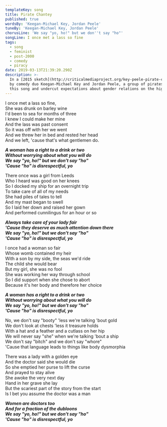 ```yaml
---
templateKey: song
title: Pirate Chantey
published: true
wordsBy: 'Keegan-Michael Key, Jordan Peele'
tuneBy: 'Keegan-Michael Key, Jordan Peele'
chorusLine: 'We say "yo, ho!" but we don''t say "ho"'
songLine: I once met a lass so fine
tags:
  - song
  - feminist
  - post-2000
  - comedy
  - piracy
date: 2019-03-13T21:39:20.290Z
description: >-
  In a [2015 sketch](http://criticalmediaproject.org/key-peele-pirate-chantey/)
  by comedy duo Keegan-Michael Key and Jordan Peele, a group of pirates sing
  this song and undercut expectations about gender relations on the high seas.
---
```

I once met a lass so fine,\
She was drunk on barley wine\
I'd been to sea for months of three\
I knew I could make her mine\
And the lass was past consent\
So it was off with her we went\
And we threw her in bed and rested her head\
And we left, 'cause that's what gentlemen do.

***A woman has a right to a drink or two***\
***Without worrying about what you will do***\
***We say "yo, ho!" but we don't say "ho"***\
***'Cause "ho" is disrespectful, yo***

There once was a girl from Leeds\
Who I heard was good on her knees\
So I docked my ship for an overnight trip\
To take care of all of my needs\
She had piles of tales to tell\
And my mast began to swell\
So I laid her down and raised her gown\
And performed cunnilingus for an hour or so

***Always take care of your lady fair***\
***'Cause they deserve as much attention down there***\
***We say "yo, ho!" but we don't say "ho"***\
***'Cause "ho" is disrespectful, yo***

I once had a woman so fair\
Whose womb contained my heir\
With a son by my side, the seas we'd ride\
The child she would bear\
But my girl, she was no fool\
She was working her way through school\
So I did support when she chose to abort\
Because it's her body and therefore her choice

***A woman has a right to a drink or two***\
***Without worrying about what you will do***\
***We say "yo, ho!" but we don't say "ho"***\
***'Cause "ho" is disrespectful, yo***

No, we don't say "booty" 'less we're talking 'bout gold\
We don't look at chests 'less it treasure holds\
With a hat and a feather and a cutlass on her hip\
We will never say "she" when we're talking 'bout a ship\
We don't say "bitch" and we don't say "whore"\
'Cause that language leads to things like body dysmorphia

There was a lady with a golden eye\
And the doctor said she would die\
So she emptied her purse to lift the curse\
And prayed to stay alive\
She awoke the very next day\
Hand in her grave she lay\
But the scariest part of the story from the start\
Is I bet you assume the doctor was a man

***Women are doctors too***\
***And for a fraction of the dubloons***\
***We say "yo, ho!" but we don't say "ho"***\
***'Cause "ho" is disrespectful, yo***
